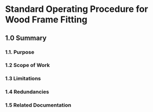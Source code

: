 # Standard Operating Procedure for Wood Frame Fitting
## 1.0 Summary
### 1.1. Purpose
### 1.2 Scope of Work
### 1.3 Limitations
### 1.4 Redundancies
### 1.5 Related Documentation
